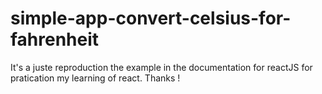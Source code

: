 # simple-app-convert-celsius-for-fahrenheit
It's a juste reproduction the example in the documentation for reactJS for pratication my learning of react.
Thanks !
